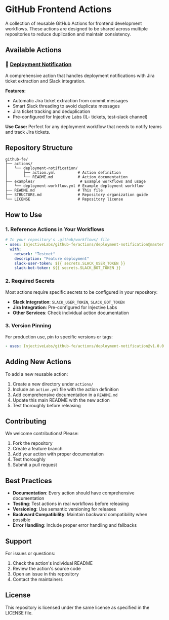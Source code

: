 # GitHub Frontend Actions

A collection of reusable GitHub Actions for frontend development workflows. These actions are designed to be shared across multiple repositories to reduce duplication and maintain consistency.

## Available Actions

### 🚀 [Deployment Notification](./actions/deployment-notification/)

A comprehensive action that handles deployment notifications with Jira ticket extraction and Slack integration.

**Features:**

- Automatic Jira ticket extraction from commit messages
- Smart Slack threading to avoid duplicate messages
- Jira ticket tracking and deduplication
- Pre-configured for Injective Labs (IL- tickets, test-slack channel)

**Use Case:** Perfect for any deployment workflow that needs to notify teams and track Jira tickets.

## Repository Structure

```
github-fe/
├── actions/
│   └── deployment-notification/
│       ├── action.yml          # Action definition
│       └── README.md           # Action documentation
├── examples/                    # Example workflows and usage
│   └── deployment-workflow.yml # Example deployment workflow
├── README.md                   # This file
├── STRUCTURE.md                # Repository organization guide
└── LICENSE                     # Repository license
```

## How to Use

### 1. Reference Actions in Your Workflows

```yaml
# In your repository's .github/workflows/ file
- uses: InjectiveLabs/github-fe/actions/deployment-notification@master
  with:
    network: "Testnet"
    description: "Feature deployment"
    slack-user-token: ${{ secrets.SLACK_USER_TOKEN }}
    slack-bot-token: ${{ secrets.SLACK_BOT_TOKEN }}
```

### 2. Required Secrets

Most actions require specific secrets to be configured in your repository:

- **Slack Integration**: `SLACK_USER_TOKEN`, `SLACK_BOT_TOKEN`
- **Jira Integration**: Pre-configured for Injective Labs
- **Other Services**: Check individual action documentation

### 3. Version Pinning

For production use, pin to specific versions or tags:

```yaml
- uses: InjectiveLabs/github-fe/actions/deployment-notification@v1.0.0
```

## Adding New Actions

To add a new reusable action:

1. Create a new directory under `actions/`
2. Include an `action.yml` file with the action definition
3. Add comprehensive documentation in a `README.md`
4. Update this main README with the new action
5. Test thoroughly before releasing

## Contributing

We welcome contributions! Please:

1. Fork the repository
2. Create a feature branch
3. Add your action with proper documentation
4. Test thoroughly
5. Submit a pull request

## Best Practices

- **Documentation**: Every action should have comprehensive documentation
- **Testing**: Test actions in real workflows before releasing
- **Versioning**: Use semantic versioning for releases
- **Backward Compatibility**: Maintain backward compatibility when possible
- **Error Handling**: Include proper error handling and fallbacks

## Support

For issues or questions:

1. Check the action's individual README
2. Review the action's source code
3. Open an issue in this repository
4. Contact the maintainers

## License

This repository is licensed under the same license as specified in the LICENSE file.
